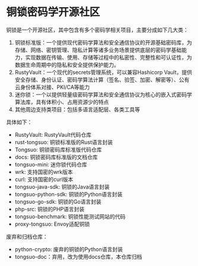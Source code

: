 铜锁密码学开源社区
===============

铜锁是一个开源社区，其中包含有多个密码学相关项目，主要分成如下几大类：
1. 铜锁标准版：一个提供现代密码学算法和安全通信协议的开源基础密码库，为存储、网络、密钥管理、隐私计算等诸多业务场景提供底层的密码学基础能力，实现数据在传输、使用、存储等过程中的私密性、完整性和可认证性，为数据生命周期中的隐私和安全提供保护能力。
2. RustyVault：一个现代的secrets管理系统，可以兼容Hashicorp Vault，提供安全存储、身份认证、密码学算法计算（签名、验签、加密、解密等）、公有云身份体系对接、PKI/CA等能力
3. 迷你锁：一个以提供轻量级密码学算法和安全通信协议为核心的嵌入式密码学算法库，具有体积小、占用资源少的特点
4. 其他周边支持类项目：包括多语言适配层、各类工具等

具体如下：

* RustyVault: RustyVault代码仓库
* rust-tongsuo: 铜锁标准版的Rust语言封装
* Tongsuo: 铜锁密码库标准版代码仓库
* docs: 铜锁密码库标准版的文档仓库
* tongsuo-mini: 迷你锁代码仓库
* wrk: 支持国密的wrk版本
* curl: 支持国密的curl版本
* tongsuo-java-sdk: 铜锁的Java语言封装
* tongsuo-python-sdk: 铜锁的Python语言封装
* tongsuo-go-sdk: 铜锁的Go语言封装
* php-src: 铜锁的PHP语言封装
* tongsuo-benchmark: 铜锁性能测试网站的代码
* proxy-tongsuo: Envoy适配铜锁

废弃和归档仓库：
* python-crypto: 废弃的铜锁的Python语言封装
* tongsuo-doc：弃用，改为使用docs仓库，本仓库归档
